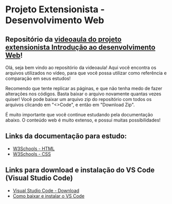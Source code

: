 # Projeto Extensionista - Desenvolvimento Web

## Repositório da [videoaula do projeto extensionista Introdução ao desenvolvimento Web](https://youtu.be/s_Uvbij3d9M)! 
Olá, seja bem vindo ao repositório da videoaula!
Aqui você encontra os arquivos utilizados no vídeo, para que você possa utilizar como referência e comparação em seus estudos! 
 
Recomendo que tente replicar as páginas, e que não tenha medo de fazer alterações nos códigos. Basta baixar o arquivo novamente quantas vezes quiser! 
Você pode baixar um arquivo zip do repositório com todos os arquivos clicando em "<>Code", e então em "Download Zip".

É muito importante que você continue estudando pela documentação abaixo. O conteúdo web é muito extenso, e possui muitas possibilidades!

## Links da documentação para estudo:
- [W3Schools - HTML](https://www.w3schools.com/html/default.asp)
- [W3Schools - CSS](https://www.w3schools.com/html/default.asp)

## Links para download e instalação do VS Code (Visual Studio Code)
- [Visual Studio Code - Download](https://code.visualstudio.com/download)
- [Como baixar e instalar o VS Code](https://www.youtube.com/watch?v=49K-Zxc8A7A)
